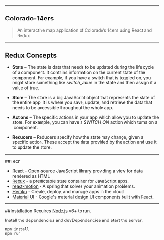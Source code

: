 
----
## Colorado-14ers


> An interactive map application of Colorado’s 14ers using React and Redux

----
## Redux Concepts
- **State** – The state is data that needs to be updated during the life cycle of a component. It contains information on the current state of the component. For example, if you have a switch that is toggled on, you might store something like *switch_value* in the state and then assign it a value of true.

- **Store** – The store is a big JavaScript object that represents the state of the entire app. It is where you save, update, and retrieve the data that needs to be accessible throughout the whole app.

- **Actions** – The specific actions in your app which allow you to update the store. For example, you can have a *SWITCH_ON* action which turns on a  *<Lightbulb/>* component.

- **Reducers** – Reducers specify how the state may change, given a specific action. These accept the data provided by the action and use it to update the store.

----
##Tech
* [React](https://facebook.github.io/react/docs/getting-started.html) - Open-source JavaScript library providing a view for data rendered as HTML
* [Redux](http://redux.js.org/) - a predictable state container for JavaScript apps.
* [react-motion](https://github.com/chenglou/react-motion) - A spring that solves your animation problems.
* [Heroku](https://devcenter.heroku.com/categories/reference) - Create, deploy, and manage apps in the cloud
* [Material UI](http://www.material-ui.com/) - Google's material design UI components built with React.

----
##Installation
Requires [Node.js](https://nodejs.org/) v6+ to run.

Install the dependencies and devDependencies and start the server.

```
npm install
npm run
```
